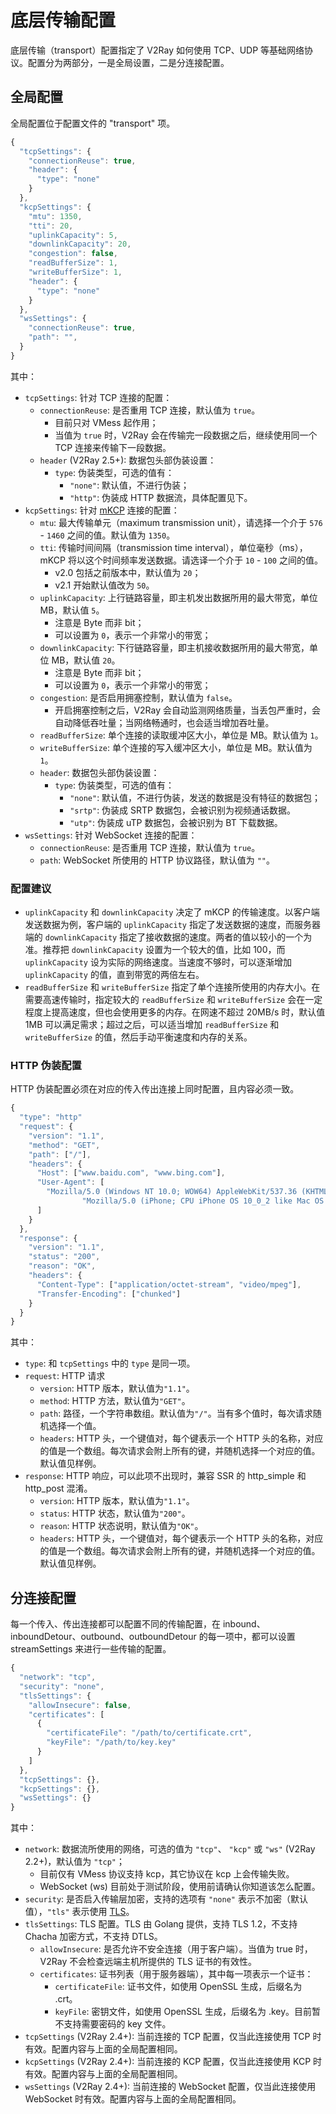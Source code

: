 # 底层传输配置

底层传输（transport）配置指定了 V2Ray 如何使用 TCP、UDP 等基础网络协议。配置分为两部分，一是全局设置，二是分连接配置。

## 全局配置
全局配置位于配置文件的 "transport" 项。

```javascript
{
  "tcpSettings": {
    "connectionReuse": true,
    "header": {
      "type": "none"
    }
  },
  "kcpSettings": {
    "mtu": 1350,
    "tti": 20,
    "uplinkCapacity": 5,
    "downlinkCapacity": 20,
    "congestion": false,
    "readBufferSize": 1,
    "writeBufferSize": 1,
    "header": {
      "type": "none"
    }
  },
  "wsSettings": {
    "connectionReuse": true,
    "path": "",
  }
}
```

其中：
* `tcpSettings`: 针对 TCP 连接的配置：
  * `connectionReuse`: 是否重用 TCP 连接，默认值为 `true`。
    * 目前只对 VMess 起作用；
    * 当值为 `true` 时，V2Ray 会在传输完一段数据之后，继续使用同一个 TCP 连接来传输下一段数据。
  * `header` (V2Ray 2.5+): 数据包头部伪装设置：
    * `type`: 伪装类型，可选的值有：
      * `"none"`: 默认值，不进行伪装；
      * `"http"`: 伪装成 HTTP 数据流，具体配置见下。
* `kcpSettings`: 针对 [mKCP](../chapter_03/kcp.md) 连接的配置：
  * `mtu`: 最大传输单元（maximum transmission unit），请选择一个介于 `576` - `1460` 之间的值。默认值为 `1350`。
  * `tti`: 传输时间间隔（transmission time interval），单位毫秒（ms），mKCP 将以这个时间频率发送数据。请选译一个介于 `10` - `100` 之间的值。
    * v2.0 包括之前版本中，默认值为 `20`；
    * v2.1 开始默认值改为 `50`。
  * `uplinkCapacity`: 上行链路容量，即主机发出数据所用的最大带宽，单位 MB，默认值 `5`。
    * 注意是 Byte 而非 bit；
    * 可以设置为 `0`，表示一个非常小的带宽；
  * `downlinkCapacity`: 下行链路容量，即主机接收数据所用的最大带宽，单位 MB，默认值 `20`。
    * 注意是 Byte 而非 bit；
    * 可以设置为 `0`，表示一个非常小的带宽；
  * `congestion`: 是否启用拥塞控制，默认值为 `false`。
    * 开启拥塞控制之后，V2Ray 会自动监测网络质量，当丢包严重时，会自动降低吞吐量；当网络畅通时，也会适当增加吞吐量。
  * `readBufferSize`: 单个连接的读取缓冲区大小，单位是 MB。默认值为 `1`。
  * `writeBufferSize`: 单个连接的写入缓冲区大小，单位是 MB。默认值为 `1`。
  * `header`: 数据包头部伪装设置：
    * `type`: 伪装类型，可选的值有： 
      * `"none"`: 默认值，不进行伪装，发送的数据是没有特征的数据包；
      * `"srtp"`: 伪装成 SRTP 数据包，会被识别为视频通话数据。
      * `"utp"`: 伪装成 uTP 数据包，会被识别为 BT 下载数据。
* `wsSettings`: 针对 WebSocket 连接的配置：
  * `connectionReuse`: 是否重用 TCP 连接，默认值为 `true`。
  * `path`: WebSocket 所使用的 HTTP 协议路径，默认值为 `""`。

### 配置建议
* `uplinkCapacity` 和 `downlinkCapacity` 决定了 mKCP 的传输速度。以客户端发送数据为例，客户端的 `uplinkCapacity` 指定了发送数据的速度，而服务器端的 `downlinkCapacity` 指定了接收数据的速度。两者的值以较小的一个为准。推荐把 `downlinkCapacity` 设置为一个较大的值，比如 100，而 `uplinkCapacity` 设为实际的网络速度。当速度不够时，可以逐渐增加 `uplinkCapacity` 的值，直到带宽的两倍左右。
* `readBufferSize` 和 `writeBufferSize` 指定了单个连接所使用的内存大小。在需要高速传输时，指定较大的 `readBufferSize` 和 `writeBufferSize` 会在一定程度上提高速度，但也会使用更多的内存。在网速不超过 20MB/s 时，默认值 1MB 可以满足需求；超过之后，可以适当增加 `readBufferSize` 和 `writeBufferSize` 的值，然后手动平衡速度和内存的关系。

### HTTP 伪装配置
HTTP 伪装配置必须在对应的传入传出连接上同时配置，且内容必须一致。

```javascript
{
  "type": "http"
  "request": {
    "version": "1.1",
    "method": "GET",
    "path": ["/"],
    "headers": {
      "Host": ["www.baidu.com", "www.bing.com"],
      "User-Agent": [
        "Mozilla/5.0 (Windows NT 10.0; WOW64) AppleWebKit/537.36 (KHTML, like Gecko) Chrome/53.0.2785.143 Safari/537.36",
				"Mozilla/5.0 (iPhone; CPU iPhone OS 10_0_2 like Mac OS X) AppleWebKit/601.1 (KHTML, like Gecko) CriOS/53.0.2785.109 Mobile/14A456 Safari/601.1.46"
      ]
    }
  },
  "response": {
    "version": "1.1",
    "status": "200",
    "reason": "OK",
    "headers": {
      "Content-Type": ["application/octet-stream", "video/mpeg"],
      "Transfer-Encoding": ["chunked"]
    }
  }
}
```

其中：
  * `type`: 和 `tcpSettings` 中的 `type` 是同一项。
  * `request`: HTTP 请求
    * `version`: HTTP 版本，默认值为`"1.1"`。
    * `method`: HTTP 方法，默认值为`"GET"`。
    * `path`: 路径，一个字符串数组。默认值为`"/"`。当有多个值时，每次请求随机选择一个值。
    * `headers`: HTTP 头，一个键值对，每个键表示一个 HTTP 头的名称，对应的值是一个数组。每次请求会附上所有的键，并随机选择一个对应的值。默认值见样例。
  * `response`: HTTP 响应，可以此项不出现时，兼容 SSR 的 http_simple 和 http_post 混淆。
    * `version`: HTTP 版本，默认值为`"1.1"`。
    * `status`: HTTP 状态，默认值为`"200"`。
    * `reason`: HTTP 状态说明，默认值为`"OK"`。
    * `headers`: HTTP 头，一个键值对，每个键表示一个 HTTP 头的名称，对应的值是一个数组。每次请求会附上所有的键，并随机选择一个对应的值。默认值见样例。

## 分连接配置
每一个传入、传出连接都可以配置不同的传输配置，在 inbound、inboundDetour、outbound、outboundDetour 的每一项中，都可以设置 streamSettings 来进行一些传输的配置。

```javascript
{
  "network": "tcp",
  "security": "none",
  "tlsSettings": {
    "allowInsecure": false,
    "certificates": [
      {
        "certificateFile": "/path/to/certificate.crt",
        "keyFile": "/path/to/key.key"
      }
    ]
  },
  "tcpSettings": {},
  "kcpSettings": {},
  "wsSettings": {}
}
```

其中：
* `network`: 数据流所使用的网络，可选的值为 `"tcp"`、 `"kcp"` 或 `"ws"` (V2Ray 2.2+)，默认值为 `"tcp"`；
  * 目前仅有 VMess 协议支持 kcp，其它协议在 kcp 上会传输失败。
  * WebSocket (ws) 目前处于测试阶段，使用前请确认你知道该怎么配置。
* `security`: 是否启入传输层加密，支持的选项有 `"none"` 表示不加密（默认值），`"tls"` 表示使用 [TLS](https://en.wikipedia.org/wiki/Transport_Layer_Security)。
* `tlsSettings`: TLS 配置。TLS 由 Golang 提供，支持 TLS 1.2，不支持 Chacha 加密方式，不支持 DTLS。
  * `allowInsecure`: 是否允许不安全连接（用于客户端）。当值为 true 时，V2Ray 不会检查远端主机所提供的 TLS 证书的有效性。
  * `certificates`: 证书列表（用于服务器端），其中每一项表示一个证书：
    * `certificateFile`: 证书文件，如使用 OpenSSL 生成，后缀名为 .crt。
    * `keyFile`: 密钥文件，如使用 OpenSSL 生成，后缀名为 .key。目前暂不支持需要密码的 key 文件。
* `tcpSettings` (V2Ray 2.4+): 当前连接的 TCP 配置，仅当此连接使用 TCP 时有效。配置内容与上面的全局配置相同。
* `kcpSettings` (V2Ray 2.4+): 当前连接的 KCP 配置，仅当此连接使用 KCP 时有效。配置内容与上面的全局配置相同。
* `wsSettings` (V2Ray 2.4+): 当前连接的 WebSocket 配置，仅当此连接使用 WebSocket 时有效。配置内容与上面的全局配置相同。
